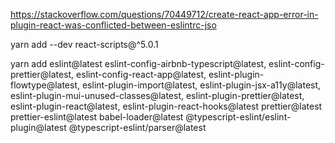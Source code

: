 https://stackoverflow.com/questions/70449712/create-react-app-error-in-plugin-react-was-conflicted-between-eslintrc-jso

yarn add --dev react-scripts@^5.0.1

yarn add eslint@latest eslint-config-airbnb-typescript@latest, eslint-config-prettier@latest, eslint-config-react-app@latest, eslint-plugin-flowtype@latest, eslint-plugin-import@latest, eslint-plugin-jsx-a11y@latest, eslint-plugin-mui-unused-classes@latest, eslint-plugin-prettier@latest, eslint-plugin-react@latest, eslint-plugin-react-hooks@latest prettier@latest prettier-eslint@latest babel-loader@latest @typescript-eslint/eslint-plugin@latest @typescript-eslint/parser@latest
